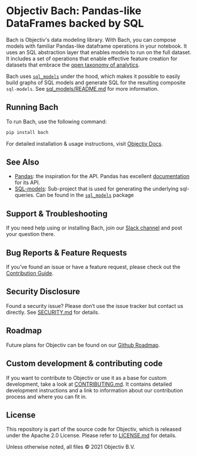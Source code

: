 # Objectiv Bach: Pandas-like DataFrames backed by SQL

Bach is Objectiv's data modeling library. With Bach, you can compose models with familiar Pandas-like dataframe operations in your notebook. It uses an SQL abstraction layer that enables models to run on the full dataset. It includes a set of operations that enable effective feature creation for datasets that embrace the [open taxonomy of analytics](/schema/README.md).

Bach uses [`sql_models`](./sql_models/) under the hood, which makes it possible to easily build graphs of SQL models and generate SQL for the resulting composite `sql-models`. See [sql_models/README.md](./sql_models/README.md) for more information.

## Running Bach
To run Bach, use the following command:
```bash
pip install bach
```

For detailed installation & usage instructions, visit [Objectiv Docs](https://www.objectiv.io/docs).


## See Also
* [Pandas](https://github.com/pandas-dev/pandas): the inspiration for the API.
   Pandas has excellent [documentation](https://pandas.pydata.org/docs/) for its API.
* [SQL-models]((./sql_models/)): Sub-project that is used for generating the underlying sql-queries. Can be 
  found in the [`sql_models`](./sql_models/) package

## Support & Troubleshooting
If you need help using or installing Bach, join our [Slack channel](https://join.slack.com/t/objectiv-io/shared_invite/zt-u6xma89w-DLDvOB7pQer5QUs5B_~5pg) and post your question there. 

## Bug Reports & Feature Requests
If you’ve found an issue or have a feature request, please check out the [Contribution Guide](https://www.objectiv.io/docs/the-project/contributing.md).

## Security Disclosure
Found a security issue? Please don’t use the issue tracker but contact us directly. See [SECURITY.md](../SECURITY.md) for details.

## Roadmap
Future plans for Objectiv can be found on our [Github Roadmap](https://github.com/objectiv/objectiv-analytics/projects/2).

## Custom development & contributing code
If you want to contribute to Objectiv or use it as a base for custom development, take a look at [CONTRIBUTING.md](CONTRIBUTING.md). It contains detailed development instructions and a link to information about our contribution process and where you can fit in.

## License
This repository is part of the source code for Objectiv, which is released under the Apache 2.0 License. Please refer to [LICENSE.md](../LICENSE.md) for details.

Unless otherwise noted, all files © 2021 Objectiv B.V.
